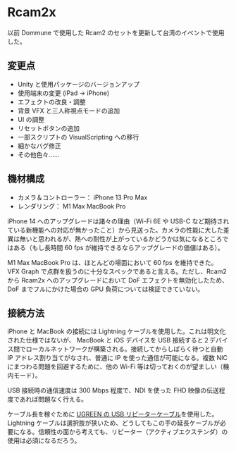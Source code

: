 # Rcam2x

以前 Dommune で使用した Rcam2 のセットを更新して台湾のイベントで使用した。

## 変更点

- Unity と使用パッケージのバージョンアップ
- 使用端末の変更 (iPad -> iPhone)
- エフェクトの改良・調整
- 背景 VFX と三人称視点モードの追加
- UI の調整
- リセットボタンの追加
- 一部スクリプトの VisualScripting への移行
- 細かなバグ修正
- その他色々……

## 機材構成

- カメラ＆コントローラー： iPhone 13 Pro Max
- レンダリング： M1 Max MacBook Pro

iPhone 14 へのアップグレードは諸々の理由（Wi-Fi 6E や USB-C など期待されている新機能への対応が無かったこと）から見送った。カメラの性能に大した差異は無いと思われるが、熱への耐性が上がっているかどうかは気になるところではある（もし長時間 60 fps が維持できるならアップグレードの価値はある）。

M1 Max MacBook Pro は、ほとんどの場面において 60 fps を維持できた。 VFX Graph で点群を扱うのに十分なスペックであると言える。ただし、Rcam2 から Rcam2x へのアップグレードにおいて DoF エフェクトを無効化したため、DoF までフルにかけた場合の GPU 負荷については検証できていない。

## 接続方法

iPhone と MacBook の接続には Lightning ケーブルを使用した。これは明文化された仕様ではないが、 MacBook と iOS デバイスを USB 接続すると２デバイス間でローカルネットワークが構築される。接続してからしばらく待つと自動 IP アドレス割り当てがなされ、普通に IP を使った通信が可能になる。複数 NIC にまつわる問題を回避するために、他の Wi-Fi 等は切っておくのが望ましい（機内モード）。

USB 接続時の通信速度は 300 Mbps 程度で、NDI を使った FHD 映像の伝送程度であれば問題なく行える。

ケーブル長を稼ぐために [UGREEN の USB リピーターケーブル](https://www.amazon.co.jp/gp/product/B07C2KWVG1)を使用した。 Lightning ケーブルは選択肢が狭いため、どうしてもこの手の延長ケーブルが必要になる。信頼性の面から考えても、リピーター（アクティブエクステンダ）の使用は必須になるだろう。
